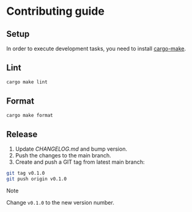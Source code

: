 # Contributing guide

## Setup

In order to execute development tasks, you need to install [cargo-make](https://github.com/sagiegurari/cargo-make).

## Lint

```sh
cargo make lint
```

## Format

```sh
cargo make format
```

## Release

1. Update *CHANGELOG.md* and bump version.
1. Push the changes to the main branch.
1. Create and push a GIT tag from latest main branch:

```sh
git tag v0.1.0
git push origin v0.1.0
```

> [!NOTE]
> Change `v0.1.0` to the new version number.

